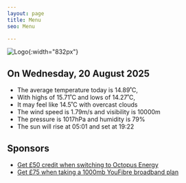 ```yaml
---
layout: page
title: Menu
seo: Menu

---
```


![Logo](/images/logo.jpg){:width="832px"}

<!-- weather_marker starts -->
## On Wednesday, 20 August 2025

- The average temperature today is 14.89˚C,
- With highs of 15.71˚C and lows of 14.27˚C,
- It may feel like 14.5˚C with overcast clouds
- The wind speed is 1.79m/s and visibility is 10000m
- The pressure is 1017hPa and humidity is 79%
- The sun will rise at 05:01 and set at 19:22

<!-- weather_marker ends -->

## Sponsors

- [Get £50 credit when switching to Octopus Energy](https://bit.ly/3oD1nnS)
- [Get £75 when taking a 1000mb YouFibre broadband plan](https://aklam.io/91zWhU?)
